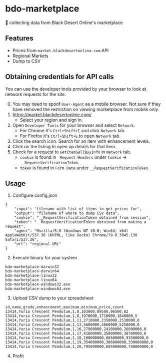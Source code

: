 # bdo-marketplace
💱 collecting data from Black Desert Online's marketplace

## Features
- Prices from `market.blackdesertonline.com` API
- Regional Markets
- Dump to CSV

## Obtaining credentials for API calls
You can use the developer tools provided by your browser to look at network requests for the site.

0. You may need to spoof `User-Agent` as a mobile browser. Not sure if they have removed the restriction on viewing marketplace from mobile only.
1. https://market.blackdesertonline.com/
    - Select your region and sign in.
2. Open `Developer Tools` for your browser and select `Network`.
    - For Chrome it's `Ctrl+Shift+I` and click `Network` tab.
    - For Firefox it's `Ctrl+Shift+E` to open `Network` tab.
3. Click the search icon. Search for an item with enhancement levels.
4. Click on the listing to open up details for that item.
5. Check for a request to `GetItemSellBuyInfo` in `Network` tab.
    - `cookie` is found in ` Request Headers` under `Cookie` -> `__RequestVerificationToken`.
    - `token` is found in `Form Data` under `__RequestVerificationToken`.

## Usage
1. Configure config.json
```
{
	"input": "filename with list of items to get prices for",
	"output": "filename of where to dump CSV data",
	"cookie": "__RequestVerificationToken obtained from session",
	"token": "__RequestVerificationToken obtained from making a request",
	"agent": "Mozilla/5.0 (Windows NT 10.0; Win64; x64) AppleWebKit/537.36 (KHTML, like Gecko) Chrome/79.0.3945.130 Safari/537.36",
	"url": "regional URL"
}
```
2. Execute binary for your system
```
bdo-marketplace-darwin32
bdo-marketplace-darwin64
bdo-marketplace-linux32
bdo-marketplace-linux64
bdo-marketplace-windows32.exe
bdo-marketplace-windows64.exe
```
3. Upload CSV dump to your spreadsheet
```
id,name,grade,enhancement,maximum,minimum,price,count
13414,Yuria Crescent Pendulum,1,0,103000,89500,96500,82
13414,Yuria Crescent Pendulum,1,8,1970000,1710000,1840000,5
13414,Yuria Crescent Pendulum,1,11,2710000,2350000,2530000,0
13414,Yuria Crescent Pendulum,1,13,5600000,4860000,5250000,0
13414,Yuria Crescent Pendulum,1,16,27900000,24100000,26000000,0
13414,Yuria Crescent Pendulum,1,17,41600000,35800000,38700000,0
13414,Yuria Crescent Pendulum,1,18,100000000,86500000,93500000,0
13414,Yuria Crescent Pendulum,1,19,354000000,306000000,330000000,0
13414,Yuria Crescent Pendulum,1,20,795000000,685000000,740000000,0
```
4. Profit
